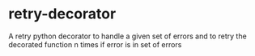 # retry-decorator
A retry python decorator to handle a given set of errors and to retry the decorated function n times if error is in set of errors  

